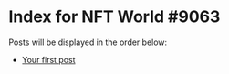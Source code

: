 # Index for NFT World #9063
Posts will be displayed in the order below:

- [Your first post](./001-first.md)

